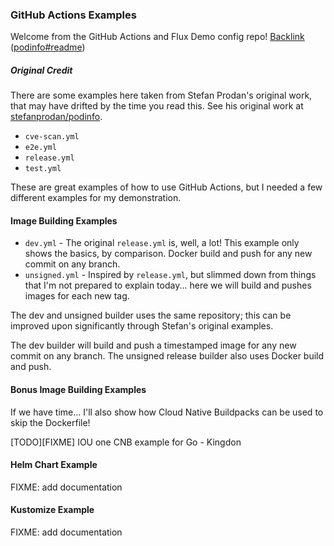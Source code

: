 ### GitHub Actions Examples

Welcome from the GitHub Actions and Flux Demo config repo! [Backlink](https://github.com/kingdonb/github-actions-demo/) ([podinfo#readme](https://github.com/kingdonb/github-actions-demo/tree/main/apps/podinfo#readme))

##### Original Credit

There are some examples here taken from Stefan Prodan's original work, that may have drifted by the time you read this. See his original work at [stefanprodan/podinfo](https://github.com/stefanprodan/podinfo).

* `cve-scan.yml`
* `e2e.yml`
* `release.yml`
* `test.yml`

These are great examples of how to use GitHub Actions, but I needed a few different examples for my demonstration.

#### Image Building Examples

* `dev.yml` - The original `release.yml` is, well, a lot! This example only shows the basics, by comparison. Docker build and push for any new commit on any branch.
* `unsigned.yml` - Inspired by `release.yml`, but slimmed down from things that I'm not prepared to explain today... here we will build and pushes images for each new tag.

The dev and unsigned builder uses the same repository; this can be improved upon significantly through Stefan's original examples.

The dev builder will build and push a timestamped image for any new commit on any branch. The unsigned release builder also uses Docker build and push.

#### Bonus Image Building Examples

If we have time... I'll also show how Cloud Native Buildpacks can be used to skip the Dockerfile!

[TODO][FIXME] IOU one CNB example for Go - Kingdon

#### Helm Chart Example

FIXME: add documentation

#### Kustomize Example

FIXME: add documentation
